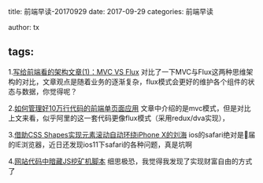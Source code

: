 title: 前端早读-20170929
date: 2017-09-29
categories: 前端早读

author: tx

tags:
---

1.[写给前端看的架构文章(1)：MVC VS Flux](https://zhuanlan.zhihu.com/p/21324696)
对比了一下MVC与Flux这两种思维架构的对比，文章观点是随着业务的逐渐复杂，flux模式会更好的维护各个组件的状态与数据，你觉得呢？

2.[如何管理好10万行代码的前端单页面应用](https://juejin.im/post/59cb0d0b5188257e876a2d27) 
文章中介绍的是mvc模式，但是对比上文来看，似乎阿里的这一套代码更像flux模式（采用redux/dva实现），

3.[借助CSS Shapes实现元素滚动自动环绕iPhone X的刘海](http://www.zhangxinxu.com/wordpress/2017/09/css-shapes-outside-iphone-x-head/)
ios的safari绝对是📱届的IE浏览器，近日还发现ios11下safari的各种问题，真是坑啊

4.[网站代码中暗藏JS挖矿机脚本](http://www.freebuf.com/articles/web/149107.html)
细思极恐，我觉得我发现了实现财富自由的方式了

